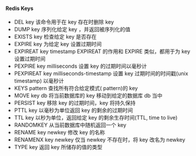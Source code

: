 #### Redis Keys
- DEL key 该命令用于在 key 存在时删除 key
- DUMP key 序列化给定 key ，并返回被序列化的值
- EXISTS key 检查给定 key 是否存在
- EXPIRE key 为给定 key 设置过期时间
- EXPIREAT key timestamp EXPIREAT 的作用和 EXPIRE 类似，都用于为 key 设置过期时间
- PEXPIRE key milliseconds 设置 key 的过期时间以毫秒计
- PEXPIREAT key milliseconds-timestamp 设置 key 过期时间的时间戳(unix timestamp) 以毫秒计
- KEYS pattern 查找所有符合给定模式( pattern)的 key
- MOVE key db 将当前数据库的 key 移动到给定的数据库 db 当中
- PERSIST key 移除 key 的过期时间，key 将持久保持
- PTTL key 以毫秒为单位返回 key 的剩余的过期时间
- TTL key 以秒为单位，返回给定 key 的剩余生存时间(TTL, time to live)
- RANDOMKEY 从当前数据库中随机返回一个 key
- RENAME key newkey 修改 key 的名称
- RENAMENX key newkey 仅当 newkey 不存在时，将 key 改名为 newkey 
- TYPE key 返回 key 所储存的值的类型
